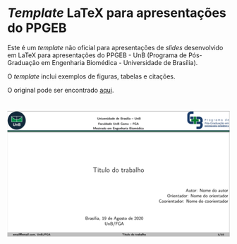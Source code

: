 # _Template_ LaTeX para apresentações do PPGEB

Este é um _template_ não oficial para apresentações de _slides_ desenvolvido em LaTeX
para apresentações do PPGEB - UnB (Programa de Pós-Graduação em Engenharia Biomédica -  Universidade de Brasília).

O _template_ inclui exemplos de figuras, tabelas e citações.


O original pode ser encontrado [aqui](https://github.com/ithallojunior/Template_Slides_LaTex).

# ![logo](example.png)
